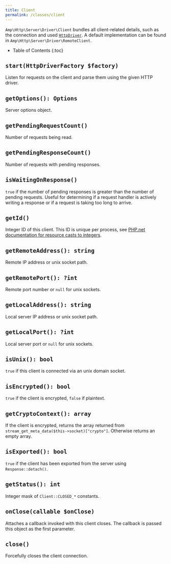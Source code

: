 ```yaml
---
title: Client
permalink: /classes/client
---
```

`Amp\Http\Server\Driver\Client` bundles all client-related details, such as the connection and used [`HttpDriver`](http-driver.md).
A default implementation can be found in `Amp\Http\Server\Driver\RemoteClient`.

* Table of Contents
{:toc}

## `start(HttpDriverFactory $factory)`

Listen for requests on the client and parse them using the given HTTP driver.

## `getOptions(): Options`

Server options object.

## `getPendingRequestCount()`

Number of requests being read.

## `getPendingResponseCount()`

Number of requests with pending responses.

## `isWaitingOnResponse()`

`true` if the number of pending responses is greater than the number of pending requests.
Useful for determining if a request handler is actively writing a response or if a request is taking too long to arrive.

## `getId()`

Integer ID of this client.
This ID is unique per process, see [PHP.net documentation for resource casts to integers](https://secure.php.net/manual/en/language.types.integer.php#language.types.integer.casting).

## `getRemoteAddress(): string`

Remote IP address or unix socket path.

## `getRemotePort(): ?int`

Remote port number or `null` for unix sockets.

## `getLocalAddress(): string`

Local server IP address or unix socket path.

## `getLocalPort(): ?int`

Local server port or `null` for unix sockets.

## `isUnix(): bool`

`true` if this client is connected via an unix domain socket.

## `isEncrypted(): bool`

`true` if the client is encrypted, `false` if plaintext.

## `getCryptoContext(): array`

If the client is encrypted, returns the array returned from `stream_get_meta_data($this->socket)["crypto"]`.
Otherwise returns an empty array.

## `isExported(): bool`

`true` if the client has been exported from the server using `Response::detach()`.

## `getStatus(): int`

Integer mask of `Client::CLOSED_*` constants.

## `onClose(callable $onClose)`

Attaches a callback invoked with this client closes.
The callback is passed this object as the first parameter.

## `close()`

Forcefully closes the client connection.
